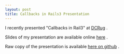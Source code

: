 ```yaml
---
layout: post
title: Callbacks in Rails3 Presentation
---
```


I recently presented "Callbacks in Rail3" at [DCRug](http://www.meetup.com/dcruby/) .

Slides of my presentation are available online [here](http://callbacks-in-rails3.heroku.com) .

Raw copy of the presentation is available [here on github](http://github.com/neerajdotname/callbacks_in_rails3) .
